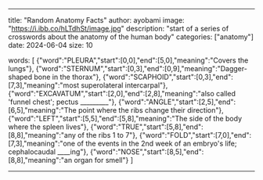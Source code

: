 ---

title: "Random Anatomy Facts"
author: ayobami
image: "https://i.ibb.co/hLTdhSt/image.jpg"
description: "start of a series of crosswords about the anatomy of the human body"
categories: ["anatomy"]
date: 2024-06-04
size: 10

words: [
    {"word":"PLEURA","start":[0,0],"end":[5,0],"meaning":"Covers the lungs"},
    {"word":"STERNUM","start":[0,3],"end":[0,9],"meaning":"Dagger-shaped bone in the thorax"},
    {"word":"SCAPHOID","start":[0,3],"end":[7,3],"meaning":"most superolateral intercarpal"},
    {"word":"EXCAVATUM","start":[2,0],"end":[2,8],"meaning":"also called 'funnel chest'; pectus _________"},
    {"word":"ANGLE","start":[2,5],"end":[6,5],"meaning":"The point where the ribs change their direction"},
    {"word":"LEFT","start":[5,5],"end":[5,8],"meaning":"The side of the body where the spleen lives"},
    {"word":"TRUE","start":[5,8],"end":[8,8],"meaning":"any of the ribs 1 to 7"},
    {"word":"FOLD","start":[7,0],"end":[7,3],"meaning":"one of the events in the 2nd week of an embryo's life; cephalocaudal ____ing"},
    {"word":"NOSE","start":[8,5],"end":[8,8],"meaning":"an organ for smell"}
]
    

---